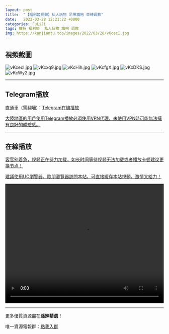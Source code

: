 ```yaml
---
layout: post
title:  "【福利姬视频】私人玩物 吊带旗袍 束缚调教"
date:   2022-03-28 12:21:22 +0800
categories: FuLiJi
tags: 推特 福利姬  私人玩物 旗袍 调教
img: https://kanjiantu.top/images/2022/03/28/vKcecI.jpg
---
```



## 視頻截圖

![vKcecI.jpg](https://kanjiantu.top/images/2022/03/28/vKcecI.jpg)
![vKcxq9.jpg](https://kanjiantu.top/images/2022/03/28/vKcxq9.jpg)
![vKcHih.jpg](https://kanjiantu.top/images/2022/03/28/vKcHih.jpg)
![vKcfgX.jpg](https://kanjiantu.top/images/2022/03/28/vKcfgX.jpg)
![vKcDKS.jpg](https://kanjiantu.top/images/2022/03/28/vKcDKS.jpg)
![vKcWy2.jpg](https://kanjiantu.top/images/2022/03/28/vKcWy2.jpg)

* * *
## Telegram播放

直通車（需翻墻)：[Telegram在線播放](https://t.me/mimeijingxuan/393)

<u>大陸地區的用戶使用Telegram播放必須使用VPN代理，未使用VPN時可能無法擁有良好的體驗感。</u> 
* * *
## 在線播放
<u>客官别着急，视频正在努力加载，如长时间等待视频无法加载或者播放卡顿建议更换节点！</u>

<u>建議使用UC瀏覽器、歐朋瀏覽器訪問本站，可直接緩存本站視頻，激情又給力！</u>
<center><video src="https://cdn.publer.io/uploads/videos/6246f929db279732fb55c080/5338606b54719fc17feaf5c42efba775.mp4" width="100%" height="380px" controls="controls"></video></center>


* * *
更多優質資源盡在**迷妹精選**！

唯一資源電報群：[點我入群](https://t.me/mimeijingxuan)


